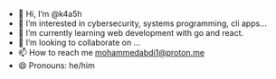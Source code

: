 - 👋 Hi, I’m @k4a5h
- 👀 I’m interested in cybersecurity, systems programming, cli apps...
- 🌱 I’m currently learning web development with go and react.
- 💞️ I’m looking to collaborate on ...
- 📫 How to reach me mohammedabdi1@proton.me
- 😄 Pronouns: he/him

<!---
k4a5h/k4a5h is a ✨ special ✨ repository because its `README.md` (this file) appears on your GitHub profile.
You can click the Preview link to take a look at your changes.
--->
